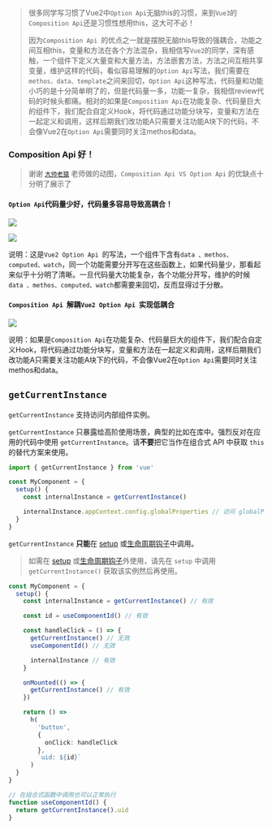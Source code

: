 

> 很多同学写习惯了Vue2中`Option Api`无脑this的习惯，来到`Vue3`的`Composition Api`还是习惯性想用this，这大可不必！
>
> 因为`Composition Api `的优点之一就是摆脱无脑this导致的强耦合，功能之间互相this，变量和方法在各个方法混杂，我相信写`Vue2`的同学，深有感触，一个组件下定义大量变和大量方法，方法嵌套方法，方法之间互相共享变量，维护这样的代码，看似容易理解的`Option Api`写法，我们需要在`methos、data、template`之间来回切，`Option Api`这种写法，代码量和功能小巧的是十分简单明了的，但是代码量一多，功能一复杂，我相信review代码的时候头都痛。相对的如果是`Composition Api`在功能复杂、代码量巨大的组件下，我们配合自定义Hook，将代码通过功能分块写，变量和方法在一起定义和调用，这样后期我们改功能A只需要关注功能A块下的代码，不会像Vue2在`Option Api`需要同时关注methos和data。

### Composition Api 好！

> 谢谢 [`大帅老猿`](https://juejin.cn/post/6890545920883032071) 老师做的动图，`Composition Api VS Option Api` 的优缺点十分明了展示了

#### `Option Api`代码量少好，代码量多容易导致高耦合！

![](https://p1-juejin.byteimg.com/tos-cn-i-k3u1fbpfcp/1bd101840df446c78d52e9c14711aae7~tplv-k3u1fbpfcp-zoom-in-crop-mark:1304:0:0:0.awebp)

![](https://p3-juejin.byteimg.com/tos-cn-i-k3u1fbpfcp/568b0ced69f241d282cf2c512e4e5f33~tplv-k3u1fbpfcp-zoom-in-crop-mark:1304:0:0:0.awebp)

说明：这是`Vue2 Option Api `的写法，一个组件下含有`data 、methos、computed、watch`，同一个功能需要分开写在这些函数上，如果代码量少，那看起来似乎十分明了清晰。一旦代码量大功能复杂，各个功能分开写，维护的时候`data 、methos、computed、watch`都需要来回切，反而显得过于分散。

#### `Composition Api `解耦`Vue2 Option Api `实现低耦合

![](https://p6-juejin.byteimg.com/tos-cn-i-k3u1fbpfcp/d05799744a6341fd908ec03e5916d7b6~tplv-k3u1fbpfcp-zoom-in-crop-mark:1304:0:0:0.awebp)

说明：如果是`Composition Api`在功能复杂、代码量巨大的组件下，我们配合自定义Hook，将代码通过功能分块写，变量和方法在一起定义和调用，这样后期我们改功能A只需要关注功能A块下的代码，不会像Vue2在`Option Api`需要同时关注methos和data。

## `getCurrentInstance`

`getCurrentInstance` 支持访问内部组件实例。

`getCurrentInstance` 只暴露给高阶使用场景，典型的比如在库中。强烈反对在应用的代码中使用 `getCurrentInstance`。请**不要**把它当作在组合式 API 中获取 `this` 的替代方案来使用。

```ts
import { getCurrentInstance } from 'vue'

const MyComponent = {
  setup() {
    const internalInstance = getCurrentInstance()

    internalInstance.appContext.config.globalProperties // 访问 globalProperties
  }
}
```



`getCurrentInstance` **只能**在 [setup](https://v3.cn.vuejs.org/api/composition-api.html#setup) 或[生命周期钩子](https://v3.cn.vuejs.org/api/composition-api.html#生命周期钩子)中调用。

> 如需在 [setup](https://v3.cn.vuejs.org/api/composition-api.html#setup) 或[生命周期钩子](https://v3.cn.vuejs.org/api/composition-api.html#生命周期钩子)外使用，请先在 `setup` 中调用 `getCurrentInstance()` 获取该实例然后再使用。

```ts
const MyComponent = {
  setup() {
    const internalInstance = getCurrentInstance() // 有效

    const id = useComponentId() // 有效

    const handleClick = () => {
      getCurrentInstance() // 无效
      useComponentId() // 无效

      internalInstance // 有效
    }

    onMounted(() => {
      getCurrentInstance() // 有效
    })

    return () =>
      h(
        'button',
        {
          onClick: handleClick
        },
        `uid: ${id}`
      )
  }
}

// 在组合式函数中调用也可以正常执行
function useComponentId() {
  return getCurrentInstance().uid
}
```